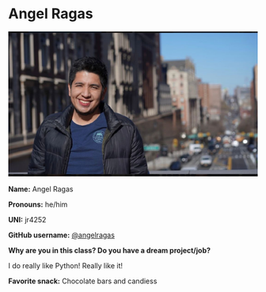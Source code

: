 # Angel Ragas

![Angel](../img/people/angel.jpeg)

**Name:** Angel Ragas

**Pronouns:** he/him

**UNI:** jr4252

**GitHub username:** [@angelragas](https://github.com/angelragas)

**Why are you in this class? Do you have a dream project/job?**

I do really like Python! Really like it!

**Favorite snack:** Chocolate bars and candiess
